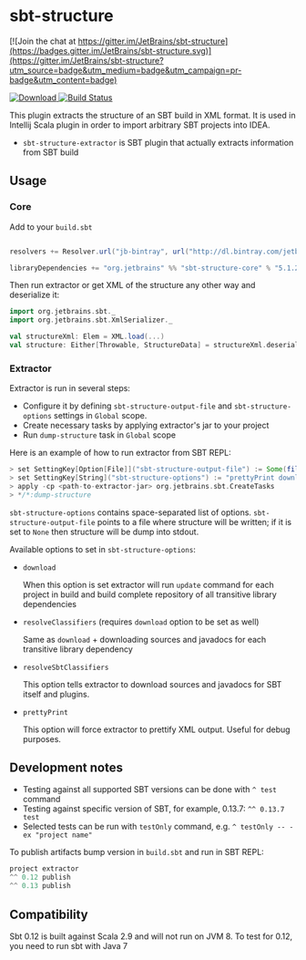 # sbt-structure

[![Join the chat at https://gitter.im/JetBrains/sbt-structure](https://badges.gitter.im/JetBrains/sbt-structure.svg)](https://gitter.im/JetBrains/sbt-structure?utm_source=badge&utm_medium=badge&utm_campaign=pr-badge&utm_content=badge)

[![Download](https://api.bintray.com/packages/jetbrains/sbt-plugins/sbt-structure-core/images/download.svg) ](https://bintray.com/jetbrains/sbt-plugins/sbt-structure-core/_latestVersion)
[![Build Status](https://travis-ci.org/JetBrains/sbt-structure.svg)](https://travis-ci.org/JetBrains/sbt-structure)

This plugin extracts the structure of an SBT build in XML format. It is used in
Intellij Scala plugin in order to import arbitrary SBT projects into IDEA.

- `sbt-structure-extractor` is SBT plugin that actually extracts information from SBT build

## Usage

### Core

Add to your `build.sbt`

```scala

resolvers += Resolver.url("jb-bintray", url("http://dl.bintray.com/jetbrains/sbt-plugins"))(Resolver.ivyStylePatterns)

libraryDependencies += "org.jetbrains" %% "sbt-structure-core" % "5.1.2" // or later version
```

Then run extractor or get XML of the structure any other way and deserialize it:

```scala
import org.jetbrains.sbt._
import org.jetbrains.sbt.XmlSerializer._

val structureXml: Elem = XML.load(...)
val structure: Either[Throwable, StructureData] = structureXml.deserialize[StructureData]
```

### Extractor

Extractor is run in several steps:

- Configure it by defining `sbt-structure-output-file` and
  `sbt-structure-options` settings in `Global` scope.
- Create necessary tasks by applying extractor's jar to your project
- Run `dump-structure` task in `Global` scope

Here is an example of how to run extractor from SBT REPL:

```scala
> set SettingKey[Option[File]]("sbt-structure-output-file") := Some(file("structure.xml"))
> set SettingKey[String]("sbt-structure-options") := "prettyPrint download"
> apply -cp <path-to-extractor-jar> org.jetbrains.sbt.CreateTasks
> */*:dump-structure
```

`sbt-structure-options` contains space-separated list of options.
`sbt-structure-output-file` points to a file where structure will be written; if
it is set to `None` then structure will be dump into stdout.

Available options to set in `sbt-structure-options`:

- `download`

  When this option is set extractor will run `update` command for each project in build and build complete
  repository of all transitive library dependencies

- `resolveClassifiers` (requires `download` option to be set as well)

  Same as `download` + downloading sources and javadocs for each transitive library dependency

- `resolveSbtClassifiers`

  This option tells extractor to download sources and javadocs for SBT itself and plugins.

- `prettyPrint`

  This option will force extractor to prettify XML output. Useful for debug purposes.

## Development notes

- Testing against all supported SBT versions can be done with `^ test` command
- Testing against specific version of SBT, for example, 0.13.7: `^^ 0.13.7 test`
- Selected tests can be run with `testOnly` command, e.g. `^ testOnly -- -ex "project name"`

To publish artifacts bump version in `build.sbt` and run in SBT REPL:

```scala
project extractor
^^ 0.12 publish
^^ 0.13 publish
```
   
## Compatibility

Sbt 0.12 is built against Scala 2.9 and will not run on JVM 8. To test for 0.12, you need to run sbt with Java 7
